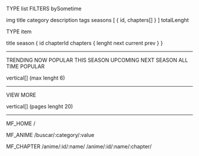 TYPE list FILTERS bySometime

img
title
category
description
tags
seasons [ { id, chapters[] } ]
totalLenght

TYPE item

title
season {
  id
  chapterId
  chapters {
    lenght
    next
    current
    prev
  }
}
_________________________

TRENDING NOW
POPULAR THIS SEASON
UPCOMING NEXT SEASON
ALL TIME POPULAR

vertical[]
(max lenght 6)
__________________________

VIEW MORE

vertical[]
(pages lenght 20)

__________________________

MF_HOME
/

MF_ANIME
/buscar/:category/:value

MF_CHAPTER
/anime/:id/:name/
/anime/:id/:name/:chapter/